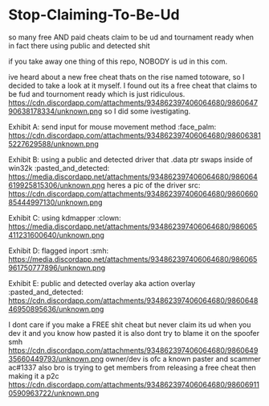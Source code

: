 # Stop-Claiming-To-Be-Ud
so many free AND paid cheats claim to be ud and tournament ready when in fact there using public and detected shit

if you take away one thing of this repo, NOBODY is ud in this com. 

ive heard about a new free cheat thats on the rise named totoware, so I decided to take a look at it myself. 
I found out its a free cheat that claims to be fud and tournoment ready which is just ridiculous. https://cdn.discordapp.com/attachments/934862397406064680/986064790638178334/unknown.png 
so I did some ivestigating. 


Exhibit A: send input for mouse movement method :face_palm: 
https://cdn.discordapp.com/attachments/934862397406064680/986063815227629588/unknown.png

Exhibit B: using a public and detected driver that .data ptr swaps inside of win32k :pasted_and_detected:
https://media.discordapp.net/attachments/934862397406064680/986064619925815306/unknown.png
heres a pic of the driver src: https://cdn.discordapp.com/attachments/934862397406064680/986066085444997130/unknown.png

Exhibit C: using kdmapper :clown: 
https://media.discordapp.net/attachments/934862397406064680/986065411231600640/unknown.png

Exhibit D: flagged inport :smh:
https://media.discordapp.net/attachments/934862397406064680/986065961750777896/unknown.png

Exhibit E: public and detected overlay aka action overlay :pasted_and_detected:
https://cdn.discordapp.com/attachments/934862397406064680/986064846950895636/unknown.png

I dont care if you make a FREE shit cheat but never claim its ud when you dev it and you know how pasted it is
also dont try to blame it on the spoofer smh https://cdn.discordapp.com/attachments/934862397406064680/986064935660449793/unknown.png
owner/dev is ofc a known paster and scammer ac#1337
also bro is trying to get members from releasing a free cheat then making it a p2c https://cdn.discordapp.com/attachments/934862397406064680/986069110590963722/unknown.png
